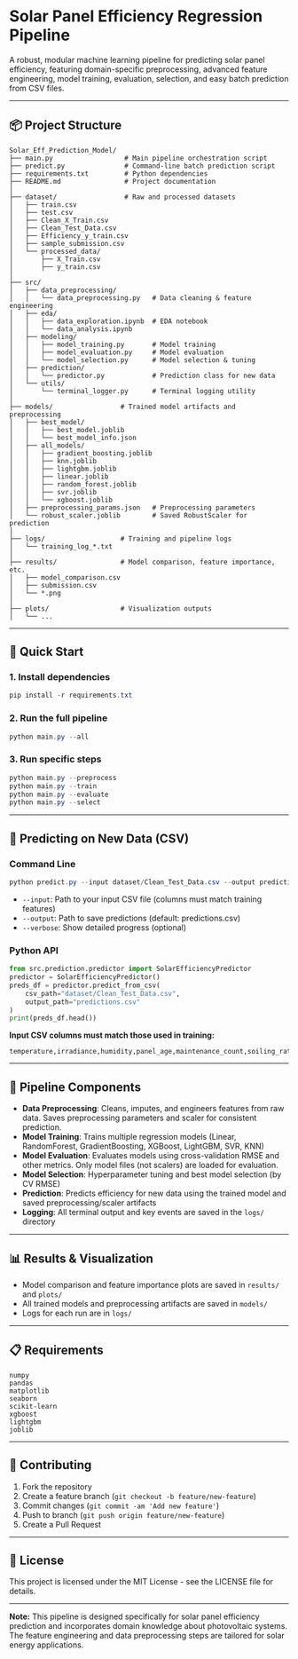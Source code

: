 # Solar Panel Efficiency Regression Pipeline

A robust, modular machine learning pipeline for predicting solar panel efficiency, featuring domain-specific preprocessing, advanced feature engineering, model training, evaluation, selection, and easy batch prediction from CSV files.

---

## 📦 Project Structure

```
Solar_Eff_Prediction_Model/
├── main.py                  # Main pipeline orchestration script
├── predict.py               # Command-line batch prediction script
├── requirements.txt         # Python dependencies
├── README.md                # Project documentation
│
├── dataset/                 # Raw and processed datasets
│   ├── train.csv
│   ├── test.csv
│   ├── Clean_X_Train.csv
│   ├── Clean_Test_Data.csv
│   ├── Efficiency_y_train.csv
│   ├── sample_submission.csv
│   └── processed_data/
│       ├── X_Train.csv
│       ├── y_train.csv
│
├── src/
│   ├── data_preprocessing/
│   │   └── data_preprocessing.py   # Data cleaning & feature engineering
│   ├── eda/
│   │   ├── data_exploration.ipynb  # EDA notebook
│   │   └── data_analysis.ipynb
│   ├── modeling/
│   │   ├── model_training.py       # Model training
│   │   ├── model_evaluation.py     # Model evaluation
│   │   └── model_selection.py      # Model selection & tuning
│   ├── prediction/
│   │   └── predictor.py            # Prediction class for new data
│   └── utils/
│       └── terminal_logger.py      # Terminal logging utility
│
├── models/                 # Trained model artifacts and preprocessing
│   ├── best_model/
│   │   ├── best_model.joblib
│   │   └── best_model_info.json
│   ├── all_models/
│   │   ├── gradient_boosting.joblib
│   │   ├── knn.joblib
│   │   ├── lightgbm.joblib
│   │   ├── linear.joblib
│   │   ├── random_forest.joblib
│   │   ├── svr.joblib
│   │   └── xgboost.joblib
│   ├── preprocessing_params.json   # Preprocessing parameters
│   └── robust_scaler.joblib        # Saved RobustScaler for prediction
│
├── logs/                   # Training and pipeline logs
│   └── training_log_*.txt
│
├── results/                # Model comparison, feature importance, etc.
│   ├── model_comparison.csv
│   ├── submission.csv
│   └── *.png
│
├── plots/                  # Visualization outputs
│   └── ...
```

---

## 🚀 Quick Start

### 1. Install dependencies
```powershell
pip install -r requirements.txt
```

### 2. Run the full pipeline
```powershell
python main.py --all
```

### 3. Run specific steps
```powershell
python main.py --preprocess
python main.py --train
python main.py --evaluate
python main.py --select
```

---

## 🔮 Predicting on New Data (CSV)

### Command Line
```powershell
python predict.py --input dataset/Clean_Test_Data.csv --output predictions.csv --verbose
```
- `--input`: Path to your input CSV file (columns must match training features)
- `--output`: Path to save predictions (default: predictions.csv)
- `--verbose`: Show detailed progress (optional)

### Python API
```python
from src.prediction.predictor import SolarEfficiencyPredictor
predictor = SolarEfficiencyPredictor()
preds_df = predictor.predict_from_csv(
    csv_path="dataset/Clean_Test_Data.csv",
    output_path="predictions.csv"
)
print(preds_df.head())
```

**Input CSV columns must match those used in training:**
```
temperature,irradiance,humidity,panel_age,maintenance_count,soiling_ratio,voltage,current,module_temperature,cloud_coverage,wind_speed,pressure,string_id,error_code,installation_type
```

---

## 🧩 Pipeline Components

- **Data Preprocessing**: Cleans, imputes, and engineers features from raw data. Saves preprocessing parameters and scaler for consistent prediction.
- **Model Training**: Trains multiple regression models (Linear, RandomForest, GradientBoosting, XGBoost, LightGBM, SVR, KNN)
- **Model Evaluation**: Evaluates models using cross-validation RMSE and other metrics. Only model files (not scalers) are loaded for evaluation.
- **Model Selection**: Hyperparameter tuning and best model selection (by CV RMSE)
- **Prediction**: Predicts efficiency for new data using the trained model and saved preprocessing/scaler artifacts
- **Logging**: All terminal output and key events are saved in the `logs/` directory

---

## 📊 Results & Visualization
- Model comparison and feature importance plots are saved in `results/` and `plots/`
- All trained models and preprocessing artifacts are saved in `models/`
- Logs for each run are in `logs/`

---

## 📋 Requirements

```
numpy
pandas
matplotlib
seaborn
scikit-learn
xgboost
lightgbm
joblib
```

---

## 🤝 Contributing
1. Fork the repository
2. Create a feature branch (`git checkout -b feature/new-feature`)
3. Commit changes (`git commit -am 'Add new feature'`)
4. Push to branch (`git push origin feature/new-feature`)
5. Create a Pull Request

---

## 📝 License
This project is licensed under the MIT License - see the LICENSE file for details.

---

**Note:** This pipeline is designed specifically for solar panel efficiency prediction and incorporates domain knowledge about photovoltaic systems. The feature engineering and data preprocessing steps are tailored for solar energy applications.
